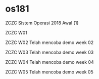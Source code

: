 # os181
ZCZC Sistem Operasi 2018 Awal (1)

ZCZC W01

ZCZC W02 Telah mencoba demo week 02

ZCZC W03 Telah mencoba demo week 03

ZCZC W04 Telah mencoba demo week 04

ZCZC W05 Telah mencoba demo week 05

